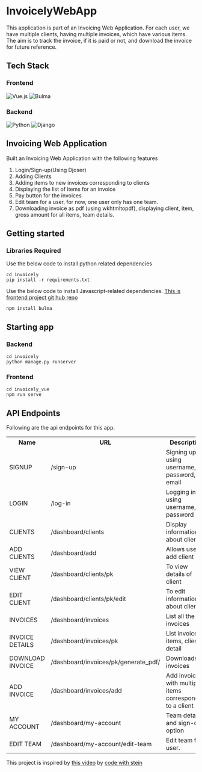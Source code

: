 # InvoicelyWebApp
This application is part of an Invoicing Web Application. For each user, we have multiple clients, having multiple invoices, which have various items. The aim is to track the invoice, if it is paid or not, and download the invoice for future reference.


## Tech Stack
### Frontend
<p align="left">
 <img alt="Vue.js" src="https://img.shields.io/badge/Vue.js-35495E?style=for-the-badge&logo=vuedotjs&logoColor=4FC08D"/> 
 <img alt="Bulma" src="https://img.shields.io/badge/-Bulma-FFFFFF?style=for-the-badge&logo=bulma"/> 
</p>


### Backend
<p align="left">
 <img alt="Python" src="https://img.shields.io/badge/python%20-%2314354C.svg?&style=for-the-badge&logo=python&logoColor=white"/> 
  <img alt="Django" src="https://img.shields.io/badge/django%20-%23092E20.svg?&style=for-the-badge&logo=django&logoColor=white"/> 
</p>


## Invoicing Web Application
Built an Invoicing Web Application with the following features

<ol>
<li>Login/Sign-up(Using Djoser)</li> 
<li>Adding Clients</li> 
<li>Adding items to new invoices corresponding to clients</li> 
<li>Displaying the list of items for an invoice</li>  
<li>Pay button for the invoices</li> 
<li>Edit team for a user, for now, one user only has one team.</li>
<li>Downloading invoice as pdf (using wkhtmltopdf), displaying client, item, gross amount for all items, team details.</li> 
</ol>

## Getting started 


### Libraries Required
Use the below code to install python related dependencies
```
cd invoicely
pip install -r requirements.txt
```
Use the below code to install Javascript-related dependencies. [This is frontend project git hub repo]( https://github.com/aditya0811/InvoicelyWebApp)
```
npm install bulma
```


## Starting app 
### Backend 
 ```
 cd invoicely
 python manage.py runserver
 ```
 ### Frontend 
 ```
 cd invoicely_vue
 npm run serve
 ```

 ## API Endpoints
 Following are the api endpoints for this app.
 

<table style="width:100%">
  <tr>
    <th>Name</th>
    <th>URL</th>
    <th>Description</th>
  </tr>
 <tr>
    <td>SIGNUP</td>
    <td>/sign-up</td>
    <td>Signing up using username, password, email</td>
  </tr>
  <tr>
    <td>LOGIN</td>
    <td>/log-in </td>
    <td>Logging in using username, password</td>
  </tr>
 <tr>
    <td>CLIENTS</td>
    <td>/dashboard/clients</td>
    <td>Display information about clients</td>
  </tr>
  <tr>
    <td>ADD CLIENTS</td>
    <td>/dashboard/add</td>
    <td>Allows user to add client</td>
  </tr>
  <tr>
    <td>VIEW CLIENT</td>
    <td>/dashboard/clients/pk</td>
    <td>To view details of client</td>
  </tr>
  <tr>
    <td>EDIT CLIENT</td>
    <td>/dashboard/clients/pk/edit</td>
    <td>To edit information about client</td>
  </tr>
  <tr>
    <td>INVOICES</td>
    <td>/dashboard/invoices</td>
    <td>List all the invoices</td>
  </tr>
  <tr>
    <td>INVOICE DETAILS </td>
    <td>/dashboard/invoices/pk</td>
    <td>List invoice items, client detail</td>
  </tr>
  <tr>
    <td>DOWNLOAD INVOICE </td>
    <td>/dashboard/invoices/pk/generate_pdf/</td>
    <td>Downloads invoices</td>
  </tr>
  <tr>
    <td>ADD INVOICE</td>
    <td>/dashboard/invoices/add</td>
    <td>Add invoice with multiple items corresponding to a client</td>
  </tr>
  <tr>
    <td>MY ACCOUNT</td>
    <td>/dashboard/my-account</td>
    <td>Team details and sign-out option</td>
  </tr>
  <tr>
    <td>EDIT TEAM</td>
    <td>/dashboard/my-account/edit-team</td>
    <td>Edit team for a user.</td>
  </tr>
</table>


This project is inspired by [this video](https://www.youtube.com/watch?v=WMR4qdYFW-8) by [code with stein](https://github.com/SteinOveHelset)


